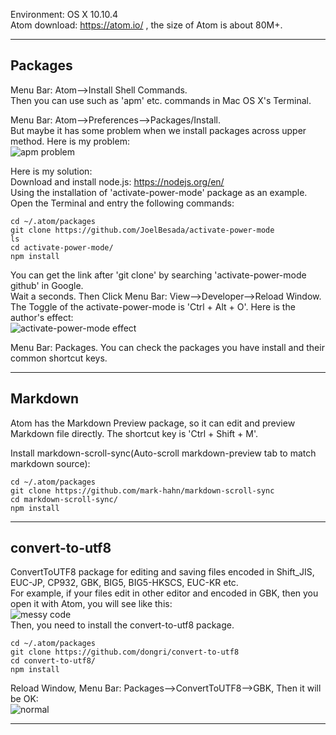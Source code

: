 Environment: OS X 10.10.4  
Atom download: https://atom.io/ , the size of Atom is about 80M+.  

---
## Packages ##

Menu Bar: Atom-->Install Shell Commands.  
Then you can use such as 'apm' etc. commands in Mac OS X's Terminal.

Menu Bar: Atom-->Preferences-->Packages/Install.  
But maybe it has some problem when we install packages across upper method. Here is my problem:  
![apm problem](http://7xtauc.com2.z0.glb.clouddn.com/wf6.png)  

Here is my solution:  
Download and install node.js: https://nodejs.org/en/  
Using the installation of 'activate-power-mode' package as an example. Open the Terminal and entry the following commands:
```
cd ~/.atom/packages
git clone https://github.com/JoelBesada/activate-power-mode
ls
cd activate-power-mode/
npm install
```
You can get the link after 'git clone' by searching 'activate-power-mode github' in Google.  
Wait a seconds. Then Click Menu Bar: View-->Developer-->Reload Window.  
The Toggle of the activate-power-mode is 'Ctrl + Alt + O'. Here is the author's effect:  
![activate-power-mode effect](https://cloud.githubusercontent.com/assets/688415/11615565/10f16456-9c65-11e5-8af4-265f01fc83a0.gif)

Menu Bar: Packages. You can check the packages you have install and their common shortcut keys.

---
## Markdown ##

Atom has the Markdown Preview package, so it can edit and preview Markdown file directly. The shortcut key is 'Ctrl + Shift + M'.

Install markdown-scroll-sync(Auto-scroll markdown-preview tab to match markdown source):
```
cd ~/.atom/packages
git clone https://github.com/mark-hahn/markdown-scroll-sync
cd markdown-scroll-sync/
npm install
```
---  
## convert-to-utf8 ##
ConvertToUTF8 package for editing and saving files encoded in Shift_JIS, EUC-JP, CP932, GBK, BIG5, BIG5-HKSCS, EUC-KR etc.   
For example, if your files edit in other editor and encoded in GBK, then you open it with Atom, you will see like this:  
![messy code](http://7xtauc.com2.z0.glb.clouddn.com/wf7.png)  
Then, you need to install the convert-to-utf8 package.

```
cd ~/.atom/packages
git clone https://github.com/dongri/convert-to-utf8
cd convert-to-utf8/
npm install
```   
Reload Window,  Menu Bar: Packages-->ConvertToUTF8-->GBK, Then it will be OK:   
![normal](http://7xtauc.com2.z0.glb.clouddn.com/wf8.png)  

---
